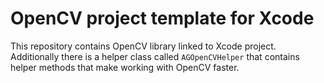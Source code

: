 # OpenCV project template for Xcode

This repository contains OpenCV library linked to Xcode project. Additionally there is a helper class called `AGOpenCVHelper` that contains helper methods that make working with OpenCV faster.
